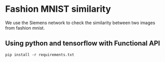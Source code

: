 # Fashion MNIST similarity
We use the Siemens network to check the similarity between two images from fashion mnist.

## Using python and tensorflow with Functional API

`pip install -r requirements.txt`
